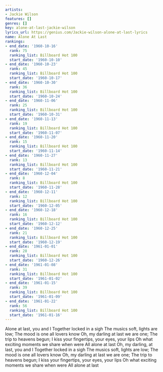 ```yaml
---
artists:
- Jackie Wilson
features: []
genres: []
key: alone-at-last-jackie-wilson
lyrics_url: https://genius.com/Jackie-wilson-alone-at-last-lyrics
name: Alone At Last
rankings:
- end_date: '1960-10-16'
  rank: 75
  ranking_list: Billboard Hot 100
  start_date: '1960-10-10'
- end_date: '1960-10-23'
  rank: 45
  ranking_list: Billboard Hot 100
  start_date: '1960-10-17'
- end_date: '1960-10-30'
  rank: 36
  ranking_list: Billboard Hot 100
  start_date: '1960-10-24'
- end_date: '1960-11-06'
  rank: 25
  ranking_list: Billboard Hot 100
  start_date: '1960-10-31'
- end_date: '1960-11-13'
  rank: 19
  ranking_list: Billboard Hot 100
  start_date: '1960-11-07'
- end_date: '1960-11-20'
  rank: 15
  ranking_list: Billboard Hot 100
  start_date: '1960-11-14'
- end_date: '1960-11-27'
  rank: 13
  ranking_list: Billboard Hot 100
  start_date: '1960-11-21'
- end_date: '1960-12-04'
  rank: 8
  ranking_list: Billboard Hot 100
  start_date: '1960-11-28'
- end_date: '1960-12-11'
  rank: 12
  ranking_list: Billboard Hot 100
  start_date: '1960-12-05'
- end_date: '1960-12-18'
  rank: 16
  ranking_list: Billboard Hot 100
  start_date: '1960-12-12'
- end_date: '1960-12-25'
  rank: 21
  ranking_list: Billboard Hot 100
  start_date: '1960-12-19'
- end_date: '1961-01-01'
  rank: 28
  ranking_list: Billboard Hot 100
  start_date: '1960-12-26'
- end_date: '1961-01-08'
  rank: 31
  ranking_list: Billboard Hot 100
  start_date: '1961-01-02'
- end_date: '1961-01-15'
  rank: 39
  ranking_list: Billboard Hot 100
  start_date: '1961-01-09'
- end_date: '1961-01-22'
  rank: 56
  ranking_list: Billboard Hot 100
  start_date: '1961-01-16'
---
```

Alone at last, you and I
Together locked in a sigh
The musics soft, lights are low;
The mood is one all lovers know
Oh, my darling at last we are one;
The trip to heavens begun;
I kiss your fingertips, your eyes, your lips
Oh what exciting moments we share when were
All alone at last
Oh, my darling, at last, you and I
Together locked in a sigh
The musics soft, lights are low;
The mood is one all lovers know
Oh, my darling at last we are one;
The trip to heavens begun;
I kiss your fingertips, your eyes, your lips
Oh what exciting moments we share when were
All alone at last
